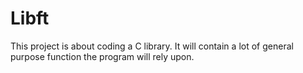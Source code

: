 # Libft
This project is about coding a C library. It will contain a lot of general purpose function the program will rely upon. 

